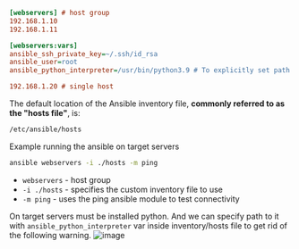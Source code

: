 ```ini
[webservers] # host group
192.168.1.10
192.168.1.11

[webservers:vars]
ansible_ssh_private_key=~/.ssh/id_rsa
ansible_user=root
ansible_python_interpreter=/usr/bin/python3.9 # To explicitly set path to the interpreter as it may change 

192.168.1.20 # single host
```

The default location of the Ansible inventory file, **commonly referred to as the "hosts file"**, is:
```bash
/etc/ansible/hosts
```

Example running the ansible on target servers
```bash
ansible webservers -i ./hosts -m ping
```
- `webservers` - host group
- `-i ./hosts` - specifies the custom inventory file to use
- `-m ping` - uses the ping ansible module to test connectivity

On target servers must be installed python. And we can specify path to it with `ansible_python_interpreter` var inside inventory/hosts file to get rid of the following warning.
![image](https://github.com/user-attachments/assets/9260d59d-3b49-4cc6-abe0-79cdbe8d2817)
